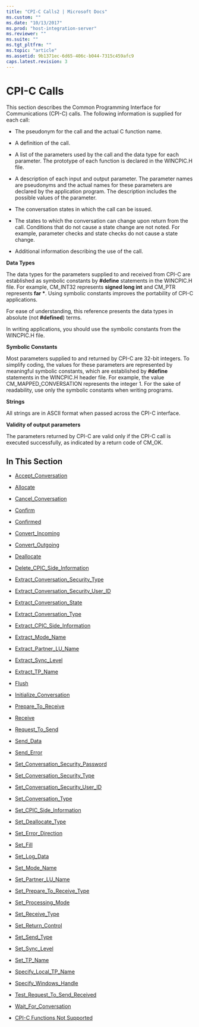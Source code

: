 ```yaml
---
title: "CPI-C Calls2 | Microsoft Docs"
ms.custom: ""
ms.date: "10/13/2017"
ms.prod: "host-integration-server"
ms.reviewer: ""
ms.suite: ""
ms.tgt_pltfrm: ""
ms.topic: "article"
ms.assetid: 9b1371ec-6d65-406c-b044-7315c459afc9
caps.latest.revision: 3
---
```

# CPI-C Calls
This section describes the Common Programming Interface for Communications (CPI-C) calls. The following information is supplied for each call:  
  
-   The pseudonym for the call and the actual C function name.  
  
-   A definition of the call.  
  
-   A list of the parameters used by the call and the data type for each parameter. The prototype of each function is declared in the WINCPIC.H file.  
  
-   A description of each input and output parameter. The parameter names are pseudonyms and the actual names for these parameters are declared by the application program. The description includes the possible values of the parameter.  
  
-   The conversation states in which the call can be issued.  
  
-   The states to which the conversation can change upon return from the call. Conditions that do not cause a state change are not noted. For example, parameter checks and state checks do not cause a state change.  
  
-   Additional information describing the use of the call.  
  
 **Data Types**  
  
 The data types for the parameters supplied to and received from CPI-C are established as symbolic constants by **#define** statements in the WINCPIC.H file. For example, CM_INT32 represents **signed long int** and CM_PTR represents **far \***. Using symbolic constants improves the portability of CPI-C applications.  
  
 For ease of understanding, this reference presents the data types in absolute (not **#defined**) terms.  
  
 In writing applications, you should use the symbolic constants from the WINCPIC.H file.  
  
 **Symbolic Constants**  
  
 Most parameters supplied to and returned by CPI-C are 32-bit integers. To simplify coding, the values for these parameters are represented by meaningful symbolic constants, which are established by **#define** statements in the WINCPIC.H header file. For example, the value CM_MAPPED_CONVERSATION represents the integer 1. For the sake of readability, use only the symbolic constants when writing programs.  
  
 **Strings**  
  
 All strings are in ASCII format when passed across the CPI-C interface.  
  
 **Validity of output parameters**  
  
 The parameters returned by CPI-C are valid only if the CPI-C call is executed successfully, as indicated by a return code of CM_OK.  
  
## In This Section  
  
-   [Accept_Conversation](../core/accept-conversation-cpi-c.md)  
  
-   [Allocate](../core/allocate-cpi-c.md)  
  
-   [Cancel_Conversation](../core/cancel-conversation-cpi-c.md)  
  
-   [Confirm](../core/confirm-cpi-c.md)  
  
-   [Confirmed](../core/confirmed-cpi-c.md)  
  
-   [Convert_Incoming](../core/convert-incoming-cpi-c.md)  
  
-   [Convert_Outgoing](../core/convert-outgoing-cpi-c.md)  
  
-   [Deallocate](../core/deallocate-cpi-c.md)  
  
-   [Delete_CPIC_Side_Information](../core/delete-cpic-side-information-cpi-c.md)  
  
-   [Extract_Conversation_Security_Type](../core/extract-conversation-security-type-cpi-c.md)  
  
-   [Extract_Conversation_Security_User_ID](../core/extract-conversation-security-user-id-cpi-c.md)  
  
-   [Extract_Conversation_State](../core/extract-conversation-state-cpi-c.md)  
  
-   [Extract_Conversation_Type](../core/extract-conversation-type-cpi-c.md)  
  
-   [Extract_CPIC_Side_Information](../core/extract-cpic-side-information-cpi-c.md)  
  
-   [Extract_Mode_Name](../core/extract-mode-name-cpi-c.md)  
  
-   [Extract_Partner_LU_Name](../core/extract-partner-lu-name-cpi-c.md)  
  
-   [Extract_Sync_Level](../core/extract-sync-level-cpi-c.md)  
  
-   [Extract_TP_Name](../core/extract-tp-name-cpi-c.md)  
  
-   [Flush](../core/flush-cpi-c.md)  
  
-   [Initialize_Conversation](../core/initialize-conversation-cpi-c.md)  
  
-   [Prepare_To_Receive](../core/prepare-to-receive-cpi-c.md)  
  
-   [Receive](../core/receive-cpi-c.md)  
  
-   [Request_To_Send](../core/request-to-send-cpi-c.md)  
  
-   [Send_Data](../core/send-data-cpi-c.md)  
  
-   [Send_Error](../core/send-error-cpi-c.md)  
  
-   [Set_Conversation_Security_Password](../core/set-conversation-security-password-cpi-c.md)  
  
-   [Set_Conversation_Security_Type](../core/set-conversation-security-type-cpi-c.md)  
  
-   [Set_Conversation_Security_User_ID](../core/set-conversation-security-user-id-cpi-c.md)  
  
-   [Set_Conversation_Type](../core/set-conversation-type-cpi-c.md)  
  
-   [Set_CPIC_Side_Information](../core/set-cpic-side-information-cpi-c.md)  
  
-   [Set_Deallocate_Type](../core/set-deallocate-type-cpi-c.md)  
  
-   [Set_Error_Direction](../core/set-error-direction-cpi-c.md)  
  
-   [Set_Fill](../core/set-fill-cpi-c.md)  
  
-   [Set_Log_Data](../core/set-log-data-cpi-c.md)  
  
-   [Set_Mode_Name](../core/set-mode-name-cpi-c.md)  
  
-   [Set_Partner_LU_Name](../core/set-partner-lu-name-cpi-c.md)  
  
-   [Set_Prepare_To_Receive_Type](../core/set-prepare-to-receive-type-cpi-c.md)  
  
-   [Set_Processing_Mode](../core/set-processing-mode-cpi-c.md)  
  
-   [Set_Receive_Type](../core/set-receive-type-cpi-c.md)  
  
-   [Set_Return_Control](../core/set-return-control-cpi-c.md)  
  
-   [Set_Send_Type](../core/set-send-type-cpi-c.md)  
  
-   [Set_Sync_Level](../core/set-sync-level-cpi-c.md)  
  
-   [Set_TP_Name](../core/set-tp-name-cpi-c.md)  
  
-   [Specify_Local_TP_Name](../core/specify-local-tp-name-cpi-c.md)  
  
-   [Specify_Windows_Handle](../core/specify-windows-handle-cpi-c.md)  
  
-   [Test_Request_To_Send_Received](../core/test-request-to-send-received-cpi-c.md)  
  
-   [Wait_For_Conversation](../core/wait-for-conversation-cpi-c.md)  
  
-   [CPI-C Functions Not Supported](../core/cpi-c-functions-not-supported-cpi-c.md)